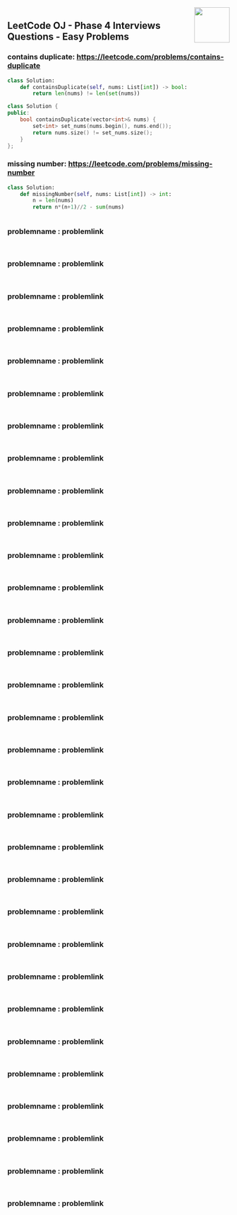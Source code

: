 <img align="right" width="80" src="https://github.com/cs-MohamedAyman/Problem-Solving-Training/blob/master/online-judges-logos/leetcode.jpg">

## LeetCode OJ - Phase 4 Interviews Questions - Easy Problems


### contains duplicate: https://leetcode.com/problems/contains-duplicate

```python
class Solution:
    def containsDuplicate(self, nums: List[int]) -> bool:
        return len(nums) != len(set(nums))
```
```cpp
class Solution {
public:
    bool containsDuplicate(vector<int>& nums) {
        set<int> set_nums(nums.begin(), nums.end());
        return nums.size() != set_nums.size();
    }
};
```

### missing number: https://leetcode.com/problems/missing-number

```python
class Solution:
    def missingNumber(self, nums: List[int]) -> int:
        n = len(nums)
        return n*(n+1)//2 - sum(nums)
```
```cpp
```

### problemname : problemlink

```python
```
```cpp
```

### problemname : problemlink

```python
```
```cpp
```

### problemname : problemlink

```python
```
```cpp
```

### problemname : problemlink

```python
```
```cpp
```

### problemname : problemlink

```python
```
```cpp
```

### problemname : problemlink

```python
```
```cpp
```

### problemname : problemlink

```python
```
```cpp
```

### problemname : problemlink

```python
```
```cpp
```

### problemname : problemlink

```python
```
```cpp
```

### problemname : problemlink

```python
```
```cpp
```

### problemname : problemlink

```python
```
```cpp
```

### problemname : problemlink

```python
```
```cpp
```

### problemname : problemlink

```python
```
```cpp
```

### problemname : problemlink

```python
```
```cpp
```

### problemname : problemlink

```python
```
```cpp
```

### problemname : problemlink

```python
```
```cpp
```

### problemname : problemlink

```python
```
```cpp
```

### problemname : problemlink

```python
```
```cpp
```

### problemname : problemlink

```python
```
```cpp
```

### problemname : problemlink

```python
```
```cpp
```

### problemname : problemlink

```python
```
```cpp
```

### problemname : problemlink

```python
```
```cpp
```

### problemname : problemlink

```python
```
```cpp
```

### problemname : problemlink

```python
```
```cpp
```

### problemname : problemlink

```python
```
```cpp
```

### problemname : problemlink

```python
```
```cpp
```

### problemname : problemlink

```python
```
```cpp
```

### problemname : problemlink

```python
```
```cpp
```

### problemname : problemlink

```python
```
```cpp
```

### problemname : problemlink

```python
```
```cpp
```

### problemname : problemlink

```python
```
```cpp
```

